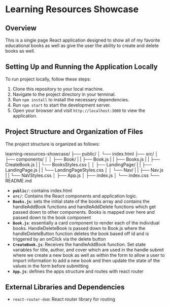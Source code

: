 # Learning Resources Showcase

## Overview

This is a single page React application designed to show all of my favorite educational books as well as give the user the ability to create and delete books as well.

## Setting Up and Running the Application Locally

To run project locally, follow these steps:

1. Clone this repository to your local machine.
2. Navigate to the project directory in your terminal.
3. Run `npm install` to install the necessary dependencies.
4. Run `npm start` to start the development server.
5. Open your browser and visit `http://localhost:3000` to view the application.

## Project Structure and Organization of Files

The project structure is organized as follows:

learning-resources-showcase/
├── public/
│   └── index.html
├── src/
│   ├── components/
│   │   ├── Book/
|   |        ├── Book.js
|   |        ├── Books.js
|   |        ├── CreateBook.js
|   |        └── BooksStyles.css
│   │   ├── LandingPage/
|   |        ├── LandingPage.js
|   |        └── LandingPageStyles.css
│   │   └── Nav/
|   |       ├── Nav.js
|   |        └── NaVStyles.css
│   ├── App.js
│   ├── index.js
│   └── index.css
└── README.md


- **`public/`**: contains index.html
- **`src/`**: Contains the React components and application logic.
- **`Books.js`**: sets the initial state of the books array and contains the handleAddBook functions and handleAddDelete functions which get passed down to other components. Books is mapped over here and passed down to the book component
- **`Book.js`**: essentially a card component to render each of the individual books. HandleDeleteBook is passed down to Book.js where the handleDeleteButton function deletes the book based off id and is triggered by an onClick via the delete button
- **`CreateBook.js`**: Receives the handleAddBook function. Set state variables for title, author, and cover which are used in the handle submit where we create a new book as well as within the form to allow a user to import information to add a new book and then update the state of the values in the form before submitting 
- **`App.js`**: defines the apps structure and routes with react router

## External Libraries and Dependencies

- `react-router-dom`: React router library for routing 
